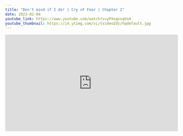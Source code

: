 ```yaml
---
title: "Don't mind if I do! | Cry of Fear | Chapter 2"
date: 2023-02-04
youtube_link: https://www.youtube.com/watch?v=yPXxgsvqVoA
youtube_thumbnail: https://i4.ytimg.com/vi/{videoId}/hqdefault.jpg
---
```

<iframe width="560" height="315" src="https://www.youtube.com/embed/yPXxgsvqVoA" title="Don't mind if I do! | Cry of Fear | Chapter 2" frameborder="0" allow="accelerometer; autoplay; clipboard-write; encrypted-media; gyroscope; picture-in-picture; web-share" allowfullscreen></iframe>
